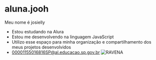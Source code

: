 # aluna.jooh 
Meu nome é josielly

- Estou estudando na Alura
- Estou me desenvolvendo na linguagem JavaScript
- Utilizo esse espaço para minha organização e compartilhamento dos meus projetos desenvolvidos
- 00001155016816SP@al.educacao.sp.gov.br
  ![RAVENA](https://github.com/user-attachments/assets/748e1941-ab9d-4f75-a9c5-3c54417648d1)
